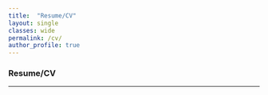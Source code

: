 ```yaml
---
title:  "Resume/CV"
layout: single
classes: wide
permalink: /cv/
author_profile: true
---
```


### Resume/CV
---

<!-- <iframe src="https://onedrive.live.com/embed?cid=F1C24893951DAF91&resid=F1C24893951DAF91%2129334&authkey=AEfALZQjxv1iXAY&em=2" width="100%" height="650" frameborder="0" scrolling="no"></iframe> -->
